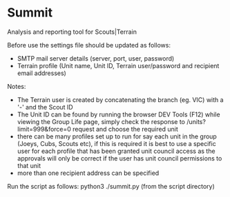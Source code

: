 # Summit
Analysis and reporting tool for Scouts|Terrain

Before use the settings file should be updated as follows:

 * SMTP mail server details (server, port, user, password)
 * Terrain profile (Unit name, Unit ID, Terrain user/password and recipient email addresses)

Notes:
 * The Terrain user is created by concatenating the branch (eg. VIC) with a '-' and the Scout ID
 * The Unit ID can be found by running the browser DEV Tools (F12) while viewing the Group Life page, simply check the response to /units?limit=999&force=0 request and choose the required unit
 * there can be many profiles set up to run for say each unit in the group (Joeys, Cubs, Scouts etc), if this is required it is best to use a specific user for each profile that has been granted unit council access as the approvals will only be correct if the user has unit council permissions to that unit
 * more than one recipient address can be specified

Run the script as follows:
 python3 ./summit.py (from the script directory)
